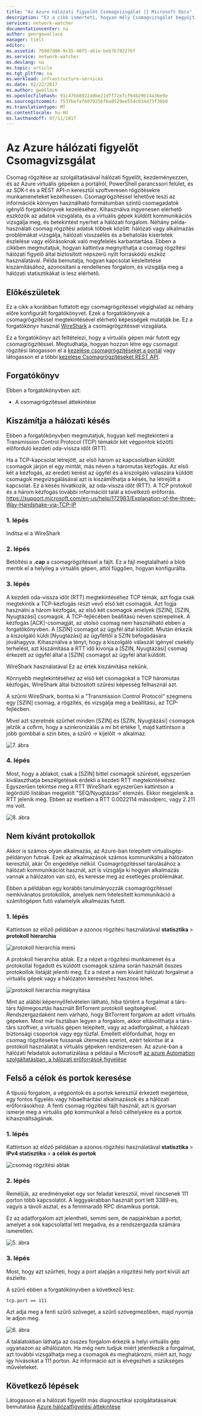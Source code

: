 ```yaml
---
title: "Az Azure hálózati figyelőt Csomagvizsgálat |} Microsoft Docs"
description: "Ez a cikk ismerteti, hogyan mély Csomagvizsgálat begyűjti a virtuális gép hálózati figyelőt segítségével"
services: network-watcher
documentationcenter: na
author: georgewallace
manager: timlt
editor: 
ms.assetid: 7b907d00-9c35-40f5-a61e-beb7b782276f
ms.service: network-watcher
ms.devlang: na
ms.topic: article
ms.tgt_pltfrm: na
ms.workload: infrastructure-services
ms.date: 02/22/2017
ms.author: gwallace
ms.openlocfilehash: 91c47bb8922a9be21dff72e7cf64b29b14a36e9e
ms.sourcegitcommit: f537befafb079256fba0529ee554c034d73f36b0
ms.translationtype: MT
ms.contentlocale: hu-HU
ms.lasthandoff: 07/11/2017
---
```

# <a name="packet-inspection-with-azure-network-watcher"></a>Az Azure hálózati figyelőt Csomagvizsgálat

Csomag rögzítése az szolgáltatásával hálózati figyelőt, kezdeményezzen, és az Azure virtuális gépeken a portálról, PowerShell parancssori felület, és az SDK-t és a REST API-n keresztül szoftveresen rögzítésekre munkameneteket kezelhessen. Csomagrögzítéssel lehetővé teszi az információk könnyen használható formátumban szintű csomagadatok igénylő forgatókönyvek kezeléséhez. Kihasználva ingyenesen elérhető eszközök az adatok vizsgálata, és a virtuális gépek küldött kommunikációs vizsgálja meg, és betekintést nyerhet a hálózati forgalom. Néhány példa-használati csomag rögzítési adatok többek között: hálózati vagy alkalmazás problémákat vizsgálja, hálózati visszaélés és a behatolás kísérletek észlelése vagy előírásoknak való megfelelés karbantartása. Ebben a cikkben megmutatjuk, hogyan kattintva megnyithatja a csomag rögzítési hálózati figyelő által biztosított népszerű nyílt forráskódú eszköz használatával. Példa bemutatja, hogyan kapcsolat késleltetése kiszámításához, azonosítani a rendellenes forgalom, és vizsgálja meg a hálózati statisztikákat is lesz elérhető.

## <a name="before-you-begin"></a>Előkészületek

Ez a cikk a korábban futtatott egy csomagrögzítéssel végighalad az néhány előre konfigurált forgatókönyvet. Ezek a forgatókönyvek a csomagrögzítéssel megtekintésével elérhető képességek mutatják be. Ez a forgatókönyv használ [WireShark](https://www.wireshark.org/) a csomagrögzítéssel vizsgálata.

Ez a forgatókönyv azt feltételezi, hogy a virtuális gépen már futott egy csomagrögzítéssel. Megtudhatja, hogyan hozzon létre egy csomagot rögzítési látogasson el a [kezelése csomagrögzítéseket a portál](network-watcher-packet-capture-manage-portal.md) vagy látogasson el a többi [kezelése Csomagrögzítéseket REST API](network-watcher-packet-capture-manage-rest.md).

## <a name="scenario"></a>Forgatókönyv

Ebben a forgatókönyvben azt:

* A csomagrögzítéssel áttekintése

## <a name="calculate-network-latency"></a>Kiszámítja a hálózati késés

Ebben a forgatókönyvben megmutatjuk, hogyan kell megtekinteni a Transmission Control Protocol (TCP) témakör két végpontok közötti előforduló kezdeti oda-vissza időt (RTT).

Ha a TCP-kapcsolat létrejött, az első három az kapcsolatban küldött csomagok járjon el egy mintát, más néven a háromutas kézfogás. Az első két a kézfogás, az eredeti kérést az ügyfél és a kiszolgáló válaszára küldött csomagok megvizsgálásával azt is kiszámíthatja a késés, ha létrejött a kapcsolat. Ez a késés hivatkozik, az oda-vissza időt (RTT). A TCP protokoll és a három kézfogás további információt talál a következő erőforrás. https://support.microsoft.com/en-us/help/172983/Explanation-of-the-three-Way-Handshake-via-TCP-IP

### <a name="step-1"></a>1. lépés

Indítsa el a WireShark

### <a name="step-2"></a>2. lépés

Betöltési a **.cap** a csomagrögzítéssel a fájlt. Ez a fájl megtalálható a blob mentik el a helyileg a virtuális gépen, attól függően, hogyan konfigurálta.

### <a name="step-3"></a>3. lépés

A kezdeti oda-vissza időt (RTT) megtekintéséhez TCP témák, azt fogja csak megtekintik a TCP-kézfogás részt vevő első két csomagok. Azt fogja használni a három kézfogás, az első két csomagok amelyek [SZIN], [SZIN, Nyugtázási] csomagok. A TCP-fejlécében beállítású néven szerepelnek. A kézfogás [ACK]-csomagját, az utolsó csomag nem használható ebben a forgatókönyvben. A [SZIN] csomagot az ügyfél által küldött. Miután érkezik a kiszolgáló küldi [Nyugtázási] az ügyféltől a SZIN befogadására jóváhagyva. Kihasználva a tényt, hogy a kiszolgáló válaszát igényel csekély terhelést, azt kiszámítása a RTT idő kivonja a [SZIN, Nyugtázási] csomag érkezett az ügyfél által a [SZIN] csomagot az ügyfél által küldött.

WireShark használatával Ez az érték kiszámítása nekünk.

Könnyebb megtekintéséhez az első két csomagokat a TCP háromutas kézfogás, WireShark által biztosított szűrési képesség felhasznál azt.

A szűrni WireShark, bontsa ki a "Transmission Control Protocol" szegmens egy [SZIN] csomag, a rögzítés, és vizsgálja meg a beállítású, az TCP-fejlécben.

Mivel azt szeretnék szűrhet minden [SZIN] és [SZIN, Nyugtázási] csomagok jelzők a cofirm, hogy a szinkronizálás a mi bit értéke 1, majd kattintson a jobb gombbal a szin bites, a szűrő -> kijelölt -> alkalmaz.

![7. ábra][7]

### <a name="step-4"></a>4. lépés

Most, hogy a ablakot, csak a [SZIN] bittel csomagok szűrését, egyszerűen kiválaszthatja beszélgetések érdekli a kezdeti RTT megtekintéséhez. Egyszerűen tekintse meg a RTT WireShark egyszerűen kattintson a legördülő listában megjelölt "SEQ/Nyugtázási" elemzés. Ekkor megjelenik a RTT jelenik meg. Ebben az esetben a RTT 0.0022114 másodperc, vagy 2.211 ms volt.

![8. ábra][8]

## <a name="unwanted-protocols"></a>Nem kívánt protokollok

Akkor is számos olyan alkalmazás, az Azure-ban telepített virtuálisgép-példányon futnak. Ezek az alkalmazások számos kommunikálni a hálózaton keresztül, akár Ön engedélye nélkül. Csomagrögzítéssel tárolásához a hálózati kommunikációt használ, azt is vizsgálja ki hogyan alkalmazás vannak a hálózaton van szó, és keresse meg az esetleges problémákat.

Ebben a példában egy korábbi tanulmányozzák csomagrögzítéssel nemkívánatos protokollok, amelyek nem hitelesített kommunikáció a számítógépen futó valamelyik alkalmazás futott.

### <a name="step-1"></a>1. lépés

Kattintson az előző példában a azonos rögzítési használatával **statisztika** > **protokoll hierarchia**

![protokoll hierarchia menü][2]

A protokoll hierarchia ablak. Ez a nézet a rögzítési munkamenet és a protokollal fogadott és küldött csomagok száma során használt összes protokollok listáját jeleníti meg. Ez a nézet a nem kívánt hálózati forgalmat a virtuális gépek vagy a hálózaton kereséshez hasznos lehet.

![protokoll hierarchia megnyitása][3]

Mint az alábbi képernyőfelvételen látható, hiba történt a forgalmat a társ-társ fájlmegosztás használt BitTorrent protokoll segítségével. Rendszergazdaként nem várható, hogy BitTorrent forgalom az adott virtuális gépeken. Most már tisztában legyen a forgalom, akkor eltávolíthatja a társ-társ szoftver, a virtuális gépen telepített, vagy az adatforgalmat, a hálózati biztonsági csoportok vagy egy tűzfal. Emellett előfordulhat, hogy en csomag rögzítésekre fussanak ütemezés szerint, ezért tekintse át a protokoll használatát a virtuális gépeken rendszeresen. Az azure-ban a hálózati feladatok automatizálása a például a Microsoft [az azure Automation szolgáltatásban, a hálózati erőforrások figyelése](network-watcher-monitor-with-azure-automation.md)

## <a name="finding-top-destinations-and-ports"></a>Felső a célok és portok keresése

A típusú forgalom, a végpontok és a portok keresztül érkezett megértése, egy fontos figyelés vagy hibaelhárítási alkalmazások és a hálózati erőforrásokhoz. A fenti csomag rögzítési fájlt használ, azt is gyorsan ismerje meg a virtuális gép kommunikál a felső célhelyekre és a portok kihasználtságának.

### <a name="step-1"></a>1. lépés

Kattintson az előző példában a azonos rögzítési használatával **statisztika** > **IPv4 statisztika** > **a célok és portok**

![csomag rögzítési ablak][4]

### <a name="step-2"></a>2. lépés

Reméljük, az eredményeket egy sor feladat keresztül, mivel nincsenek 111 porton több kapcsolatot. A leggyakrabban használt port lett 3389-es, vagyis a távoli asztal, és a fennmaradó RPC dinamikus portok.

Ez az adatforgalom azt jelentheti, semmi sem, de napjainkban a portot, amelyet a sok kapcsolattal lett megadva, és a rendszergazda számára ismeretlen.

![5. ábra][5]

### <a name="step-3"></a>3. lépés

Most, hogy azt szűrheti, hogy a port alapján a rögzítési hely port kívüli azt észlelte.

A szűrő ebben a forgatókönyvben a következő lesz:

```
tcp.port == 111
```

Azt adja meg a fenti szűrő szöveget, a szűrő szövegmezőben, majd nyomja le adjon meg.

![6. ábra][6]

A találatokban láthatja az összes forgalom érkezik a helyi virtuális gép ugyanazon az alhálózaton. Ha még nem tudjuk miért jelentkezik a forgalmat, azt további vizsgálhatja meg a csomagok és meghatározni, miért azt, hogy így hívásokat a 111 porton. Az információ azt is elvégezheti a szükséges műveleteket.

## <a name="next-steps"></a>Következő lépések

Látogasson el a hálózati figyelőt más diagnosztikai szolgáltatásainak bemutatása [Azure hálózatfigyelési áttekintése](network-watcher-monitoring-overview.md)

[1]: ./media/network-watcher-deep-packet-inspection/figure1.png
[2]: ./media/network-watcher-deep-packet-inspection/figure2.png
[3]: ./media/network-watcher-deep-packet-inspection/figure3.png
[4]: ./media/network-watcher-deep-packet-inspection/figure4.png
[5]: ./media/network-watcher-deep-packet-inspection/figure5.png
[6]: ./media/network-watcher-deep-packet-inspection/figure6.png
[7]: ./media/network-watcher-deep-packet-inspection/figure7.png
[8]: ./media/network-watcher-deep-packet-inspection/figure8.png













